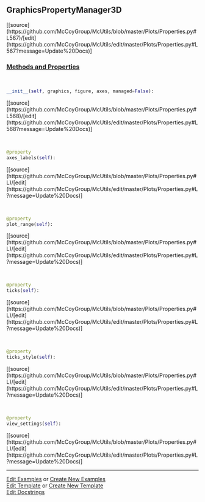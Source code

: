 ## <a id="McUtils.Plots.Properties.GraphicsPropertyManager3D">GraphicsPropertyManager3D</a> 
<div class="docs-source-link" markdown="1">
[[source](https://github.com/McCoyGroup/McUtils/blob/master/Plots/Properties.py#L567)/[edit](https://github.com/McCoyGroup/McUtils/edit/master/Plots/Properties.py#L567?message=Update%20Docs)]
</div>



<div class="collapsible-section">
 <div class="collapsible-section collapsible-section-header" markdown="1">
 
### <a class="collapse-link" data-toggle="collapse" href="#methods">Methods and Properties</a> <a class="float-right" data-toggle="collapse" href="#methods"><i class="fa fa-chevron-down"></i></a>

 </div>
 <div class="collapsible-section collapsible-section-body collapse" id="methods" markdown="1">

<a id="McUtils.Plots.Properties.GraphicsPropertyManager3D.__init__" class="docs-object-method">&nbsp;</a> 
```python
__init__(self, graphics, figure, axes, managed=False): 
```
<div class="docs-source-link" markdown="1">
[[source](https://github.com/McCoyGroup/McUtils/blob/master/Plots/Properties.py#L568)/[edit](https://github.com/McCoyGroup/McUtils/edit/master/Plots/Properties.py#L568?message=Update%20Docs)]
</div>

<a id="McUtils.Plots.Properties.GraphicsPropertyManager3D.axes_labels" class="docs-object-method">&nbsp;</a> 
```python
@property
axes_labels(self): 
```
<div class="docs-source-link" markdown="1">
[[source](https://github.com/McCoyGroup/McUtils/blob/master/Plots/Properties.py#L)/[edit](https://github.com/McCoyGroup/McUtils/edit/master/Plots/Properties.py#L?message=Update%20Docs)]
</div>

<a id="McUtils.Plots.Properties.GraphicsPropertyManager3D.plot_range" class="docs-object-method">&nbsp;</a> 
```python
@property
plot_range(self): 
```
<div class="docs-source-link" markdown="1">
[[source](https://github.com/McCoyGroup/McUtils/blob/master/Plots/Properties.py#L)/[edit](https://github.com/McCoyGroup/McUtils/edit/master/Plots/Properties.py#L?message=Update%20Docs)]
</div>

<a id="McUtils.Plots.Properties.GraphicsPropertyManager3D.ticks" class="docs-object-method">&nbsp;</a> 
```python
@property
ticks(self): 
```
<div class="docs-source-link" markdown="1">
[[source](https://github.com/McCoyGroup/McUtils/blob/master/Plots/Properties.py#L)/[edit](https://github.com/McCoyGroup/McUtils/edit/master/Plots/Properties.py#L?message=Update%20Docs)]
</div>

<a id="McUtils.Plots.Properties.GraphicsPropertyManager3D.ticks_style" class="docs-object-method">&nbsp;</a> 
```python
@property
ticks_style(self): 
```
<div class="docs-source-link" markdown="1">
[[source](https://github.com/McCoyGroup/McUtils/blob/master/Plots/Properties.py#L)/[edit](https://github.com/McCoyGroup/McUtils/edit/master/Plots/Properties.py#L?message=Update%20Docs)]
</div>

<a id="McUtils.Plots.Properties.GraphicsPropertyManager3D.view_settings" class="docs-object-method">&nbsp;</a> 
```python
@property
view_settings(self): 
```
<div class="docs-source-link" markdown="1">
[[source](https://github.com/McCoyGroup/McUtils/blob/master/Plots/Properties.py#L)/[edit](https://github.com/McCoyGroup/McUtils/edit/master/Plots/Properties.py#L?message=Update%20Docs)]
</div>

 </div>
</div>




___

[Edit Examples](https://github.com/McCoyGroup/McUtils/edit/gh-pages/ci/examples/McUtils/Plots/Properties/GraphicsPropertyManager3D.md) or 
[Create New Examples](https://github.com/McCoyGroup/McUtils/new/gh-pages/?filename=ci/examples/McUtils/Plots/Properties/GraphicsPropertyManager3D.md) <br/>
[Edit Template](https://github.com/McCoyGroup/McUtils/edit/gh-pages/ci/docs/McUtils/Plots/Properties/GraphicsPropertyManager3D.md) or 
[Create New Template](https://github.com/McCoyGroup/McUtils/new/gh-pages/?filename=ci/docs/templates/McUtils/Plots/Properties/GraphicsPropertyManager3D.md) <br/>
[Edit Docstrings](https://github.com/McCoyGroup/McUtils/edit/master/Plots/Properties.py#L567?message=Update%20Docs)